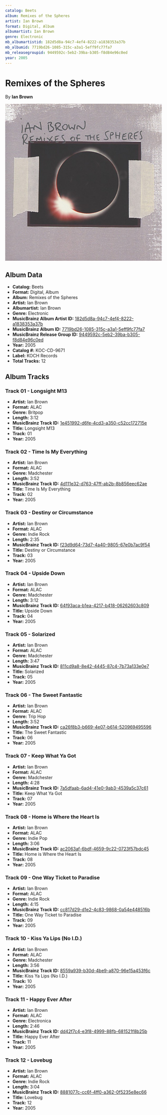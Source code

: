```yaml
---
catalog: Beets
album: Remixes of the Spheres
artist: Ian Brown
format: Digital, Album
albumartist: Ian Brown
genre: Electronic
mb_albumartistid: 182d5d8a-94c7-4ef4-8222-a1838353a37b
mb_albumid: 7719bd26-1085-315c-a3a1-5eff9fc77fa7
mb_releasegroupid: 9449592c-5eb2-39ba-b305-f8d84e96c0ed
year: 2005
---
```


# Remixes of the Spheres

By **Ian Brown**

![](../../assets/beetscovers/Ian_Brown-Remixes_of_the_Spheres.jpg)

## Album Data

- **Catalog:** Beets
- **Format:** Digital, Album
- **Album:** Remixes of the Spheres
- **Artist:** Ian Brown
- **Albumartist:** Ian Brown
- **Genre:** Electronic
- **MusicBrainz Album Artist ID:** [182d5d8a-94c7-4ef4-8222-a1838353a37b](https://musicbrainz.org/artist/182d5d8a-94c7-4ef4-8222-a1838353a37b)
- **MusicBrainz Album ID:** [7719bd26-1085-315c-a3a1-5eff9fc77fa7](https://musicbrainz.org/release/7719bd26-1085-315c-a3a1-5eff9fc77fa7)
- **MusicBrainz Release Group ID:** [9449592c-5eb2-39ba-b305-f8d84e96c0ed](https://musicbrainz.org/release-group/9449592c-5eb2-39ba-b305-f8d84e96c0ed)
- **Year:** 2005
- **Catalog #:** KOC-CD-9671
- **Label:** KOCH Records
- **Total Tracks:** 12

## Album Tracks

### Track 01 - Longsight M13

- **Artist:** Ian Brown
- **Format:** ALAC
- **Genre:** Britpop
- **Length:** 3:12
- **MusicBrainz Track ID:** [1e451992-d6fe-4cd3-a350-c52cc172715e](https://musicbrainz.org/recording/1e451992-d6fe-4cd3-a350-c52cc172715e)
- **Title:** Longsight M13
- **Track:** 01
- **Year:** 2005

### Track 02 - Time Is My Everything

- **Artist:** Ian Brown
- **Format:** ALAC
- **Genre:** Madchester
- **Length:** 3:52
- **MusicBrainz Track ID:** [4d111e32-d763-47ff-ab2b-8b856eec62ae](https://musicbrainz.org/recording/4d111e32-d763-47ff-ab2b-8b856eec62ae)
- **Title:** Time Is My Everything
- **Track:** 02
- **Year:** 2005

### Track 03 - Destiny or Circumstance

- **Artist:** Ian Brown
- **Format:** ALAC
- **Genre:** Indie Rock
- **Length:** 2:35
- **MusicBrainz Track ID:** [f23d9d64-73d7-4a40-9805-67e0b7ac9f54](https://musicbrainz.org/recording/f23d9d64-73d7-4a40-9805-67e0b7ac9f54)
- **Title:** Destiny or Circumstance
- **Track:** 03
- **Year:** 2005

### Track 04 - Upside Down

- **Artist:** Ian Brown
- **Format:** ALAC
- **Genre:** Madchester
- **Length:** 3:12
- **MusicBrainz Track ID:** [64f93aca-b1ea-4217-b418-06262603c809](https://musicbrainz.org/recording/64f93aca-b1ea-4217-b418-06262603c809)
- **Title:** Upside Down
- **Track:** 04
- **Year:** 2005

### Track 05 - Solarized

- **Artist:** Ian Brown
- **Format:** ALAC
- **Genre:** Madchester
- **Length:** 3:47
- **MusicBrainz Track ID:** [811cd9a8-8e42-4445-87c4-7b73a133e0e7](https://musicbrainz.org/recording/811cd9a8-8e42-4445-87c4-7b73a133e0e7)
- **Title:** Solarized
- **Track:** 05
- **Year:** 2005

### Track 06 - The Sweet Fantastic

- **Artist:** Ian Brown
- **Format:** ALAC
- **Genre:** Trip Hop
- **Length:** 3:52
- **MusicBrainz Track ID:** [ca26f8b3-b669-4e07-b614-520969495596](https://musicbrainz.org/recording/ca26f8b3-b669-4e07-b614-520969495596)
- **Title:** The Sweet Fantastic
- **Track:** 06
- **Year:** 2005

### Track 07 - Keep What Ya Got

- **Artist:** Ian Brown
- **Format:** ALAC
- **Genre:** Madchester
- **Length:** 4:28
- **MusicBrainz Track ID:** [7a5dfaab-6ad4-41e0-9ab3-4539a5c37c61](https://musicbrainz.org/recording/7a5dfaab-6ad4-41e0-9ab3-4539a5c37c61)
- **Title:** Keep What Ya Got
- **Track:** 07
- **Year:** 2005

### Track 08 - Home is Where the Heart Is

- **Artist:** Ian Brown
- **Format:** ALAC
- **Genre:** Indie Pop
- **Length:** 3:06
- **MusicBrainz Track ID:** [ac2063af-6bdf-4659-9c22-0723f57bdc45](https://musicbrainz.org/recording/ac2063af-6bdf-4659-9c22-0723f57bdc45)
- **Title:** Home is Where the Heart Is
- **Track:** 08
- **Year:** 2005

### Track 09 - One Way Ticket to Paradise

- **Artist:** Ian Brown
- **Format:** ALAC
- **Genre:** Indie Rock
- **Length:** 4:15
- **MusicBrainz Track ID:** [cc817d29-d1e2-4c83-9868-0a54e448516b](https://musicbrainz.org/recording/cc817d29-d1e2-4c83-9868-0a54e448516b)
- **Title:** One Way Ticket to Paradise
- **Track:** 09
- **Year:** 2005

### Track 10 - Kiss Ya Lips (No I.D.)

- **Artist:** Ian Brown
- **Format:** ALAC
- **Genre:** Madchester
- **Length:** 3:56
- **MusicBrainz Track ID:** [8559a939-b30d-4be9-a870-96e15a453f6c](https://musicbrainz.org/recording/8559a939-b30d-4be9-a870-96e15a453f6c)
- **Title:** Kiss Ya Lips (No I.D.)
- **Track:** 10
- **Year:** 2005

### Track 11 - Happy Ever After

- **Artist:** Ian Brown
- **Format:** ALAC
- **Genre:** Electronica
- **Length:** 2:46
- **MusicBrainz Track ID:** [dd42f7c4-e3f8-4999-88fb-681521f8b25b](https://musicbrainz.org/recording/dd42f7c4-e3f8-4999-88fb-681521f8b25b)
- **Title:** Happy Ever After
- **Track:** 11
- **Year:** 2005

### Track 12 - Lovebug

- **Artist:** Ian Brown
- **Format:** ALAC
- **Genre:** Indie Rock
- **Length:** 3:04
- **MusicBrainz Track ID:** [8881077c-cc6f-4ff0-a362-0f5235e8ec66](https://musicbrainz.org/recording/8881077c-cc6f-4ff0-a362-0f5235e8ec66)
- **Title:** Lovebug
- **Track:** 12
- **Year:** 2005

